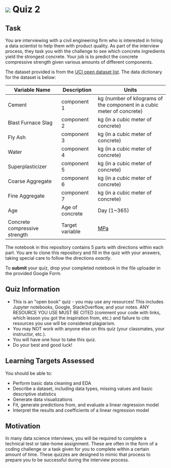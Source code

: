 # ![](https://ga-dash.s3.amazonaws.com/production/assets/logo-9f88ae6c9c3871690e33280fcf557f33.png) Quiz 2  

## Task
You are interviewing with a civil engineering firm who is interested in hiring a data scientist to help them with product quality. As part of the interview process, they task you with the challenge to see which concrete ingredients yield the strongest concrete. Your job is to predict the concrete compressive strength given various amounts of different components.

The dataset provided is from the [UCI open dataset list](https://archive.ics.uci.edu/ml/datasets/Concrete+Compressive+Strength). The data dictionary for the dataset is below:

Variable Name | Description | Units
--- | --- | ---
Cement | component 1 | kg (number of kilograms of the component in a cubic meter of concrete)
Blast Furnace Slag | component 2 | kg (in a cubic meter of concrete)
Fly Ash | component 3 | kg (in a cubic meter of concrete)
Water | component 4 | kg (in a cubic meter of concrete)
Superplasticizer | component 5 | kg (in a cubic meter of concrete)
Coarse Aggregate | component 6 | kg (in a cubic meter of concrete)
Fine Aggregate | component 7 | kg (in a cubic meter of concrete)
Age | Age of concrete | Day (1~365)
Concrete compressive strength | Target variable | [MPa](https://www.sensorsone.com/mpa-megapascal-pressure-unit/)

The notebook in this repository contains 5 parts with directions within each part. You are to clone this repository and fill in the quiz with your answers, taking special care to follow the directions _exactly_.

To **submit** your quiz, drop your completed notebook in the file uploader in the provided Google Form.

## Quiz Information
- This is an "open book" quiz - you may use any resources! This includes Jupyter notebooks, Google, StackOverflow, and your notes. ANY RESOURCE YOU USE MUST BE CITED (comment your code with links, which lesson you got the inspiration from, etc.) and failure to cite resources you use will be considered plagiarism.
- You may NOT work with anyone else on this quiz (your classmates, your instructor, etc.).
- You will have one hour to take this quiz.
- Do your best and good luck!

## Learning Targets Assessed
You should be able to:
- Perform basic data cleaning and EDA
- Describe a dataset, including data types, missing values and basic descriptive statistics
- Generate data visualizations
- Fit, generate predictions from, and evaluate a linear regression model
- Interpret the results and coefficients of a linear regression model

## Motivation
In many data science interviews, you will be required to complete a technical test or take-home assignment. These are often in the form of a coding challenge or a task given for you to complete within a certain amount of time. These quizzes are designed to mimic that process to prepare you to be successful during the interview process.

